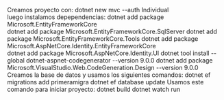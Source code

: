 Creamos proyecto con:
dotnet new mvc --auth Individual  
luego instalamos depependencias:
  dotnet add package Microsoft.EntityFrameworkCore                      
  dotnet add package Microsoft.EntityFrameworkCore.SqlServer
  dotnet add package Microsoft.EntityFrameworkCore.Tools
  dotnet add package Microsoft.AspNetCore.Identity.EntityFrameworkCore  
  dotnet add package Microsoft.AspNetCore.Identity.UI
  dotnet tool install --global dotnet-aspnet-codegenerator --version 9.0.0
  dotnet add package Microsoft.VisualStudio.Web.CodeGeneration.Design --version 9.0.0
Creamos la base de datos y usamos los siguientes comandos:
  dotnet ef migrations add primeramigra
  dotnet ef database update
Usamos este comando para iniciar proyecto:
  dotnet build
  dotnet  watch run
